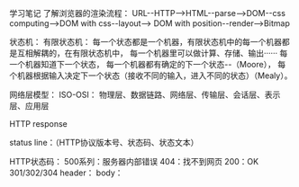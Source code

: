 学习笔记
了解浏览器的渲染流程：
URL--HTTP-->HTML--parse-->DOM--css computing-->DOM with css--layout-->
DOM with position--render-->Bitmap

状态机：
有限状态机：
每一个状态都是一个机器，有限状态机中的每一个机器都是互相解耦的，在有限状态机中，
每一个机器里可以做计算、存储、输出······
每一个机器知道下一个状态，
每一个机器都有确定的下一个状态--（Moore），
每个机器根据输入决定下一个状态（接收不同的输入，进入不同的状态）（Mealy）。

网络层模型：
ISO-OSI：
物理层、数据链路、网络层、传输层、会话层、表示层、应用层

HTTP response

status line：（HTTP协议版本号、状态码、状态文本）

HTTP状态码：
500系列：服务器内部错误
404：找不到网页
200：OK
301/302/304
header：
body：

